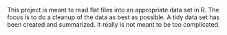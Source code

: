 This project is meant to read flat files into an appropriate data set in R. The focus is to do a cleanup of the data as best as possible. A tidy data set has been created and summarized.
It really is not meant to be too complicated.